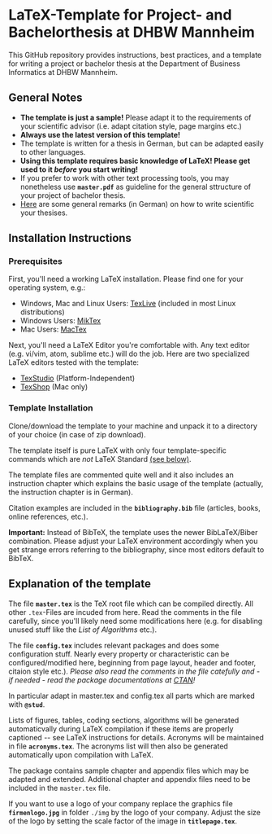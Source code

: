 # LaTeX-Template for Project- and Bachelorthesis at DHBW Mannheim

This GitHub repository provides instructions, best practices, and a template for writing a project or bachelor thesis at the Department of Business Informatics at DHBW Mannheim.

## General Notes
* __The template is just a sample!__ Please adapt it to the requirements of your scientific advisor (i.e. adapt citation style, page margins etc.)
* __Always use the latest version of this template!__
* The template is written for a thesis in German, but can be adapted easily to other languages.
* **Using this template requires basic knowledge of LaTeX! Please get used to it *before* you start writing!**
* If you prefer to work with other text processing tools, you may nonetheless use **`master.pdf`** as guideline for the general sttructure of your project of bachelor thesis.
* [Here](hinweise-wissenschaftliche-arbeiten.md) are some general remarks (in German) on how to write scientific your thesises.


## Installation Instructions

### Prerequisites

First, you'll need a working LaTeX installation. Please find one for your
operating system, e.g.:

* Windows, Mac and Linux Users: [TexLive](http://www.tug.org/texlive/) (included in most Linux distributions)
* Windows Users: [MikTex](http://www.miktex.org)
* Mac Users: [MacTex](http://www.tug.org/mactex/index.html)

Next, you'll need a LaTeX Editor you're comfortable with. Any text editor (e.g. vi/vim, atom, sublime etc.) will do the job. Here are two specialized LaTeX editors tested with the template:

* [TexStudio](http://www.texstudio.org) (Platform-Independent)
* [TexShop](http://pages.uoregon.edu/koch/texshop/) (Mac only)

### Template Installation

Clone/download the template to your machine and unpack it to a directory of your choice (in case of zip download).

The template itself is pure LaTeX with only four template-specific commands which are _not_ LaTeX Standard [(see below)](#markdown-header-template-specific-commands).

The template files are commented quite well and it also includes an instruction chapter which explains the basic usage of the template (actually, the instruction chapter is in German).

Citation examples are included in the **`bibliography.bib`** file (articles, books, online references, etc.).

**Important:** Instead of BibTeX, the template uses the newer BibLaTeX/Biber combination. Please adjust your LaTeX environment accordingly when you get strange errors referring to the bibliography, since most editors default to BibTeX.

## Explanation of the template
The file **`master.tex`** is the TeX root file which can be compiled directly. All other `.tex`-Files are incuded from here. Read the comments in the file carefully, since you'll likely need some modifications here (e.g. for disabling unused stuff like the *List of Algorithms* etc.).

The file **`config.tex`** includes relevant packages and does some configuration stuff. Nearly every property or characteristic can be configured/modified here, beginning from page layout, header and footer, citaion style etc.). *Please also read the comments in the file catefully and - if needed - read the package documentations at [CTAN](http://www.ctan.org)!*

In particular adapt in master.tex and config.tex all parts which are marked with **`@stud`**.

Lists of figures, tables, coding sections, algorithms will be generated automaticvally during LaTeX compilation if these items are properly captioned -- see LaTeX instructions for details. Acronyms will be maintained in file **`acronyms.tex`**. The acronyms list will then also be generated automatically upon compilation with LaTeX.

The package contains sample chapter and appendix files which may be adapted and extended. Additional chapter and appendix files need to be included in the `master.tex` file.

If you want to use a logo of your company replace the graphics file **`firmenlogo.jpg`** in folder `./img` by the logo of your company. Adjust the size of the logo by setting the scale factor of the image in **`titlepage.tex`**.

